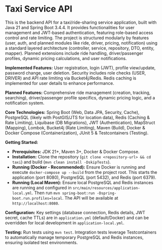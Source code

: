 # Taxi Service API

This is the backend API for a taxi/ride-sharing service application, built with Java 21 and Spring Boot 3.4.4. It provides functionalities for user management and JWT-based authentication, featuring role-based access control and rate limiting. The project is structured modularly by features (user, auth, and planned modules like ride, driver, pricing, notification) using a standard layered architecture (controller, service, repository, DTO, entity, mapper). Planned extensions include ride handling, driver/passenger profiles, dynamic pricing calculations, and user notifications.

**Implemented Features:** User registration, login (JWT), profile view/update, password change, user deletion. Security includes role checks (USER, DRIVER) and API rate limiting via Bucket4j/Redis. Redis caching is implemented for user details to enhance performance.

**Planned Features:** Comprehensive ride management (creation, tracking, searching), driver/passenger profile specifics, dynamic pricing logic, and a notification system.

**Core Technologies:** Spring Boot (Web, Data JPA, Security, Cache), PostgreSQL (likely with PostGIS/JTS for location data), Redis (Caching & Rate Limiting), Liquibase (DB Migrations), JWT (Authentication), MapStruct (Mapping), Lombok, Bucket4j (Rate Limiting), Maven (Build), Docker & Docker Compose (Containerization), JUnit 5 & Testcontainers (Testing).

**Getting Started:**
* **Prerequisites:** JDK 21+, Maven 3+, Docker & Docker Compose.
* **Installation:** Clone the repository (`git clone <repository-url> && cd taxi`) and build (`mvn clean install -DskipTests`).
* **Running (Docker - Recommended):** Ensure Docker is running and execute `docker-compose up --build` from the project root. This starts the application (port 8080), PostgreSQL (port 5432), and Redis (port 6379).
* **Running (Local Maven):** Ensure local PostgreSQL and Redis instances are running and configured in `src/main/resources/application-local.yml`. Then run `mvn spring-boot:run -Dspring-boot.run.profiles=local`. The API will be available at `http://localhost:8080`.

**Configuration:** Key settings (database connection, Redis details, JWT secret, cache TTLs) are in `application.yml` (default/Docker) and can be overridden for local development in `application-local.yml`.

**Testing:** Run tests using `mvn test`. Integration tests leverage Testcontainers to automatically manage temporary PostgreSQL and Redis instances, ensuring isolated test environments.
